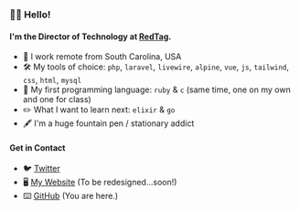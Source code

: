 ### 👋🏻 Hello! 

#### I'm the Director of Technology at [RedTag](https://redtag.digital).

- 🏡 I work remote from South Carolina, USA
- 🛠 My tools of choice: `php`, `laravel`, `livewire`, `alpine`, `vue`, `js`, `tailwind`, `css`, `html`, `mysql`
- 💎 My first programming language: `ruby` & `c` (same time, one on my own and one for class)
- ✏️  What I want to learn next: `elixir` & `go`
- 🖋 I'm a huge fountain pen / stationary addict

#### Get in Contact
- 🐦 [Twitter](https://twitter.com/alexandersix_)
- 🖥 [My Website](https://alexandersix.com) (To be redesigned...soon!)
- ⌨️ [GitHub](https://github.com/alexandersix) (You are here.)
